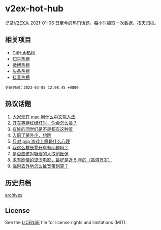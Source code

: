 # v2ex-hot-hub

 记录[V2EX](https://www.v2ex.com/)从 2021-01-06 日至今的热门话题。每小时抓取一次数据，按天[归档](archives)。
 
 ## 相关项目

- [GitHub热榜](https://github.com/lonnyzhang423/github-hot-hub)
- [知乎热榜](https://github.com/lonnyzhang423/zhihu-hot-hub)
- [微博热榜](https://github.com/lonnyzhang423/weibo-hot-hub)
- [头条热榜](https://github.com/lonnyzhang423/toutiao-hot-hub)
- [抖音热榜](https://github.com/lonnyzhang423/douyin-hot-hub)


 `更新时间：2023-03-05 12:08:45 +0800`

## 热议话题

1. [大家现在 mac 用什么中文输入法](https://www.v2ex.com/t/921066)
1. [开车等待红绿灯时，你会怎么做？](https://www.v2ex.com/t/921154)
1. [有娃的同学们是不是都有这种苦](https://www.v2ex.com/t/921211)
1. [入职了某外企，想跑](https://www.v2ex.com/t/921053)
1. [只对 pvp 游戏上瘾是什么心理](https://www.v2ex.com/t/921061)
1. [我这么教长辈开车有问题吗？](https://www.v2ex.com/t/921178)
1. [是否应该对吸烟的人取消医保](https://www.v2ex.com/t/921218)
1. [求有剧情的涩涩电影，最好是近 5 年的（高清万岁）](https://www.v2ex.com/t/921159)
1. [临时去外地怎么扯宽带划算？](https://www.v2ex.com/t/921113)

## 历史归档

[archives](archives)

## License

See the [LICENSE](LICENSE) file for license rights and limitations (MIT).
